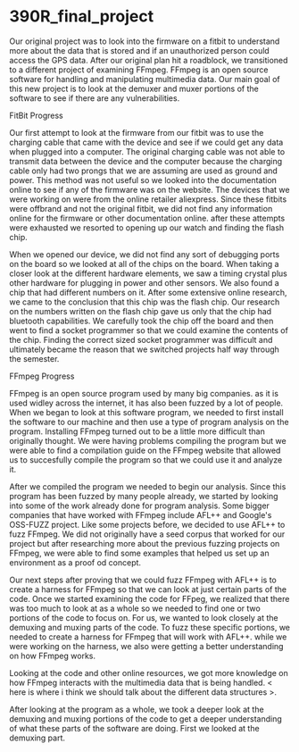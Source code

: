 # 390R_final_project

Our original project was to look into the firmware on a fitbit to understand more about the data that is stored and if an unauthorized person could access the GPS data. After our original plan hit a roadblock, we transitioned to a different project of examining FFmpeg. FFmpeg is an open source software for handling and manipulating multimedia data. Our main goal of this new project is to look at the demuxer and muxer portions of the software to see if there are any vulnerabilities. 

FitBit Progress

Our first attempt to look at the firmware from our fitbit was to use the charging cable that came with the device and see if we could get any data when plugged into a computer. The original charging cable was not able to transmit data between the device and the computer because the charging cable only had two prongs that we are assuming are used as ground and power. This method was not useful so we looked into the documentation online to see if any of the firmware was on the website. The devices that we were working on were from the online retailer aliexpress. Since these fitbits were offbrand and not the original fitbit, we did not find any information online for the firmware or other documentation online. after these attempts were exhausted we resorted to opening up our watch and finding the flash chip. 

When we opened our device, we did not find any sort of debugging ports on the board so we looked at all of the chips on the board. When taking a closer look at the different hardware elements, we saw a timing crystal plus other hardware for plugging in power and other sensors. We also found a chip that had different numbers on it. After some extensive online research, we came to the conclusion that this chip was the flash chip. Our research on the numbers written on the flash chip gave us only that the chip had bluetooth capabilities. We carefully took the chip off the board and then went to find a socket programmer so that we could examine the contents of the chip. Finding the correct sized socket programmer was difficult and ultimately became the reason that we switched projects half way through the semester.

FFmpeg Progress

FFmpeg is an open source program used by many big companies. as it is used widley across the internet, it has also been fuzzed by a lot of people. When we began to look at this software program, we needed to first install the software to our machine and then use a type of program analysis on the program. Installing FFmpeg turned out to be a little more difficult than originally thought. We were having problems compiling the program but we were able to find a compilation guide on the FFmpeg website that allowed us to succesfully compile the program so that we could use it and analyze it. 

After we compiled the program we needed to begin our analysis. Since this program has been fuzzed by many people already, we started by looking into some of the work already done for program analysis. Some bigger companies that have worked with FFmpeg include AFL++ and Google's OSS-FUZZ project. Like some projects before, we decided to use AFL++ to fuzz FFmpeg. We did not originally have a seed corpus that worked for our project but after researching more about the previous fuzzing projects on FFmpeg, we were able to find some examples that helped us set up an environment as a proof od concept. 

Our next steps after proving that we could fuzz FFmpeg with AFL++ is to create a harness for FFmpeg so that we can look at just certain parts of the code. Once we started examining the code for FFpeg, we realized that there was too much to look at as a whole so we needed to find one or two portions of the code to focus on. For us, we wanted to look closely at the demuxing and muxing parts of the code. To fuzz these specific portions, we needed to create a harness for FFmpeg that will work with AFL++. while we were working on the harness, we also were getting a better understanding on how FFmpeg works. 

Looking at the code and other online resources, we got more knowledge on how FFmpeg interacts with the multimedia data that is being handled. < here is where i think we should talk about the different data structures >. 

After looking at the program as a whole, we took a deeper look at the demuxing and muxing portions of the code to get a deeper understanding of what these parts of the software are doing. First we looked at the demuxing part.
